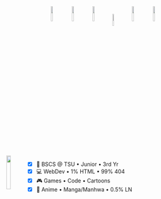 <!-- <img height=325 src="https://github-readme-stats.vercel.app/api/top-langs/?username=pj-pj-pj&langs_count=10&layout=compact&theme=vision-friendly-dark" alt="Top Langs" /> -->
<!--  <img align="left" src="https://64.media.tumblr.com/3383fc6fe1edfd7b33eeced6d2cbf7d9/tumblr_mxo61dIr4D1qm4xi6o1_500.gif" height="12%" /> -->
<div align="center">
   <img align="center" src="https://images-wixmp-ed30a86b8c4ca887773594c2.wixmp.com/f/eba64197-3225-4c1f-9bf6-eb3b1ff9ef6a/d5cppi3-b97d47c2-8a5b-45ad-bde8-8434b57a0cfd.gif?token=eyJ0eXAiOiJKV1QiLCJhbGciOiJIUzI1NiJ9.eyJzdWIiOiJ1cm46YXBwOjdlMGQxODg5ODIyNjQzNzNhNWYwZDQxNWVhMGQyNmUwIiwiaXNzIjoidXJuOmFwcDo3ZTBkMTg4OTgyMjY0MzczYTVmMGQ0MTVlYTBkMjZlMCIsIm9iaiI6W1t7InBhdGgiOiJcL2ZcL2ViYTY0MTk3LTMyMjUtNGMxZi05YmY2LWViM2IxZmY5ZWY2YVwvZDVjcHBpMy1iOTdkNDdjMi04YTViLTQ1YWQtYmRlOC04NDM0YjU3YTBjZmQuZ2lmIn1dXSwiYXVkIjpbInVybjpzZXJ2aWNlOmZpbGUuZG93bmxvYWQiXX0.q1Ca-bkRGuqs76L5V33kj-QNGVjsKI5pDukJb6VQQ-4" width="10%" />
   <img align="center" src="https://64.media.tumblr.com/3383fc6fe1edfd7b33eeced6d2cbf7d9/tumblr_mxo61dIr4D1qm4xi6o1_500.gif" width="10%" />
   <!-- <img align="center" src="https://24.media.tumblr.com/e3e1cd0bebd672be5e27cefb963c7afc/tumblr_mrly2nlEgr1r9zec2o1_500.gif" width="100px" /> -->
   <img align="center" src="https://media4.giphy.com/media/gdkzWXPgfQIBb8Eywn/200w.gif?cid=6c09b952sn9eoz5rkuvudpo0n3kto1jv5dib2udktfvg7dkg&ep=v1_stickers_search&rid=200w.gif&ct=s" width="10%" />
   <img align="center" src="https://i.pinimg.com/originals/d3/7e/a9/d37ea9827b963c1301e5862312919f14.gif" width="9%" /> 
   <img align="center" src="https://images-wixmp-ed30a86b8c4ca887773594c2.wixmp.com/f/888c9b1d-c977-43b3-984c-0d7095a9fc18/d81xbb7-23d5c310-1218-476f-9708-b81dfb4eb1ac.gif?token=eyJ0eXAiOiJKV1QiLCJhbGciOiJIUzI1NiJ9.eyJzdWIiOiJ1cm46YXBwOjdlMGQxODg5ODIyNjQzNzNhNWYwZDQxNWVhMGQyNmUwIiwiaXNzIjoidXJuOmFwcDo3ZTBkMTg4OTgyMjY0MzczYTVmMGQ0MTVlYTBkMjZlMCIsIm9iaiI6W1t7InBhdGgiOiJcL2ZcLzg4OGM5YjFkLWM5NzctNDNiMy05ODRjLTBkNzA5NWE5ZmMxOFwvZDgxeGJiNy0yM2Q1YzMxMC0xMjE4LTQ3NmYtOTcwOC1iODFkZmI0ZWIxYWMuZ2lmIn1dXSwiYXVkIjpbInVybjpzZXJ2aWNlOmZpbGUuZG93bmxvYWQiXX0.nN5qT0cDCiXoiMbO1jcxqBXqRmtGHfOmi7SKomTsdsk" width="10%" />  
   <!-- <img align="center" src="https://i.pinimg.com/originals/04/ec/cd/04eccdc269d9de2bb7e6bbf3e7ae6843.gif" width="100px" /> -->
   <img align="center" src="https://i.gifer.com/YQDv.gif" width="10%" />
</div>
<img align="left" src="https://i.gifer.com/XfQ1.gif" width="15%" />


   - [x]  💼 BSCS @ TSU • Junior • 3rd Yr
   - [x]  💻 WebDev • 1% HTML • 99% 404
   - [x]  🎮 Games • Code • Cartoons
   - [x]  📱 Anime • Manga/Manhwa • 0.5% LN
